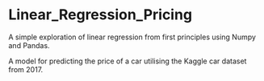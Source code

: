 # Linear_Regression_Pricing
 
A simple exploration of linear regression from first principles using Numpy and Pandas. 

A model for predicting the price of a car utilising the Kaggle car dataset from 2017. 